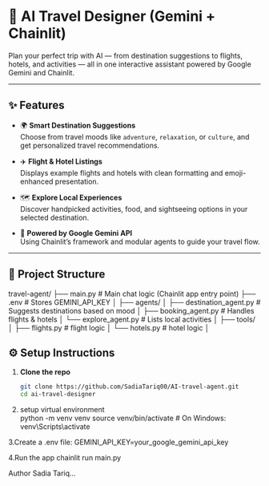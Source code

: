 # 🧳 AI Travel Designer (Gemini + Chainlit)

Plan your perfect trip with AI — from destination suggestions to flights, hotels, and activities — all in one interactive assistant powered by Google Gemini and Chainlit.

---

## ✨ Features

- 🌍 **Smart Destination Suggestions**  
  Choose from travel moods like `adventure`, `relaxation`, or `culture`, and get personalized travel recommendations.

- ✈️ **Flight & Hotel Listings**  
  Displays example flights and hotels with clean formatting and emoji-enhanced presentation.

- 🗺️ **Explore Local Experiences**  
  Discover handpicked activities, food, and sightseeing options in your selected destination.

- 🧠 **Powered by Google Gemini API**  
  Using Chainlit’s framework and modular agents to guide your travel flow.

---

## 📁 Project Structure

travel-agent/
├── main.py                  # Main chat logic (Chainlit app entry point)
├── .env                     # Stores GEMINI_API_KEY
│
├── agents/
│   ├── destination_agent.py # Suggests destinations based on mood
│   ├── booking_agent.py     # Handles flights & hotels
│   └── explore_agent.py     # Lists local activities
│
├── tools/
│   ├── flights.py           # flight logic
│   └── hotels.py            # hotel logic
│



## ⚙️ Setup Instructions

1. **Clone the repo**  
   ```bash
   git clone https://github.com/SadiaTariq00/AI-travel-agent.git
   cd ai-travel-designer
   

2. setup virtual environment  
python -m venv venv
source venv/bin/activate  # On Windows: venv\Scripts\activate

3.Create a .env file:
GEMINI_API_KEY=your_google_gemini_api_key

4.Run the app
chainlit run main.py

Author 
Sadia Tariq...
